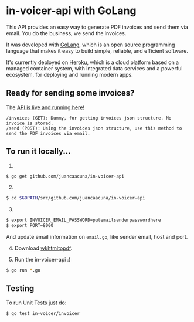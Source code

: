 in-voicer-api with GoLang
==========

This API provides an easy way to generate PDF invoices and send them via email. You do the business, we send the invoices.

It was developed with [GoLang](https://golang.org/), which is an open source programming language that makes it easy to build simple, reliable, and efficient software.

It's currently deployed on [Heroku](https://www.heroku.com), which is a cloud platform based on a managed container system, with integrated data services and a powerful ecosystem, for deploying and running modern apps.

Ready for sending some invoices?
-----
The [API is live and running here!](https://in-voicer-api.herokuapp.com/api/v1/invoices)
```
/invoices (GET): Dummy, for getting invoices json structure. No invoice is stored.
/send (POST): Using the invoices json structure, use this method to send the PDF invoices via email.
```

To run it locally...
-----

1. 
```bash
$ go get github.com/juancaacuna/in-voicer-api
```
2. 
```bash
$ cd $GOPATH/src/github.com/juancaacuna/in-voicer-api
```
3. 
```bash
$ export INVOICER_EMAIL_PASSWORD=putemailsenderpasswordhere
$ export PORT=8000
```
And update email information on `email.go`, like sender email, host and port.

4. Download [wkhtmltopdf](https://wkhtmltopdf.org/downloads.html).

5. Run the in-voicer-api :)
```bash
$ go run *.go
```


Testing
-----
To run Unit Tests just do:

```bash
$ go test in-voicer/invoicer
```
